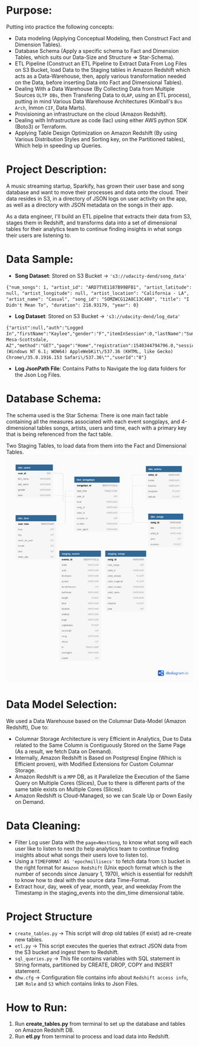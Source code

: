 # Purpose:

Putting into practice the following concepts:

- Data modeling (Applying Conceptual Modeling, then Construct Fact and Dimension Tables).
- Database Schema (Apply a specific schema to Fact and Dimension Tables, which suits our Data-Size and Structure => Star-Schema).
- ETL Pipeline (Construct an ETL Pipeline to Extract Data From Log Files on S3 Bucket, load Data to the Staging tables in Amazon Redshift which acts as a Data-Warehouse, then, apply various transformation needed on the Data, before inserting Data into Fact and Dimensional Tables).
- Dealing With a Data Warehouse (By Collecting Data from Multiple Sources `OLTP DBs`, then Transfering Data to `OLAP`, using an ETL process), putting in mind Various Data Warehouse Architectures (Kimball's `Bus Arch`, Inmon `CIF`, Data Marts).
- Provisioning an infrastructure on the cloud (Amazon Redshift).
- Dealing with Infrastructure as code (Iac) using either AWS python SDK (Boto3) or Terraform.
- Applying Table Design Optimization on Amazon Redshift (By using Various Distribution Styles and Sorting key, on the Partitioned tables), Which help in speeding up Queries.

# Project Description:

A music streaming startup, Sparkify, has grown their user base and song database and want to move their processes and data onto the cloud. Their data resides in S3, in a directory of JSON logs on user activity on the app, as well as a directory with JSON metadata on the songs in their app.

As a data engineer, I'll build an ETL pipeline that extracts their data from S3, stages them in Redshift, and transforms data into a set of dimensional tables for their analytics team to continue finding insights in what songs their users are listening to.

# Data Sample:

- **Song Dataset**: Stored on S3 Bucket -> `'s3://udacity-dend/song_data'`

```
{"num_songs": 1, "artist_id": "ARD7TVE1187B99BFB1", "artist_latitude": null, "artist_longitude": null, "artist_location": "California - LA", "artist_name": "Casual", "song_id": "SOMZWCG12A8C13C480", "title": "I Didn't Mean To", "duration": 218.93179, "year": 0}
```

- **Log Dataset**: Stored on S3 Bucket -> `'s3://udacity-dend/log_data'`

```
{"artist":null,"auth":"Logged In","firstName":"Kaylee","gender":"F","itemInSession":0,"lastName":"Summers","length":null,"level":"free","location":"Phoenix-Mesa-Scottsdale, AZ","method":"GET","page":"Home","registration":1540344794796.0,"sessionId":139,"song":null,"status":200,"ts":1541106106796,"userAgent":"\"Mozilla\/5.0 (Windows NT 6.1; WOW64) AppleWebKit\/537.36 (KHTML, like Gecko) Chrome\/35.0.1916.153 Safari\/537.36\"","userId":"8"}
```

- **Log JsonPath File**: Contains Paths to Navigate the log data folders for the Json Log Files.

# Database Schema:

The schema used is the Star Schema: There is one main fact table containing all the measures associated with each event songplays, and 4-dimensional tables songs, artists, users and time, each with a primary key that is being referenced from the fact table.

Two Staging Tables, to load data from them into the Fact and Dimensional Tables.
![App_Look](https://github.com/Abdel-Raouf/Data-Warehouse-With-Amazon-Redshift/blob/main/images/Star-Schema.png)

# Data Model Selection:

We used a Data Warehouse based on the Columnar Data-Model (Amazon Redshift), Due to:

- Columnar Storage Architecture is very Efficient in Analytics, Due to Data related to the Same Column is Contiguously Stored on the Same Page (As a result, we fetch Data on Demand).
- Internally, Amazon Redshift is Based on Postgresql Engine (Which is Efficient proven), with Modified Extensions for Custom Columnar Storage.
- Amazon Redshift is a `MPP` DB, as it Parallelize the Execution of the Same Query on Multiple Cores (Slices), Due to there is different parts of the same table exists on Multiple Cores (Slices).
- Amazon Redshift is Cloud-Managed, so we can Scale Up or Down Easily on Demand.

# Data Cleaning:

- Filter Log user Data with the `page=NextSong`, to know what song will each user like to listen to next (to help analytics team to continue finding insights about what songs their users love to listen to).
- Using a `TIMEFORMAT AS 'epochmillisecs'` to fetch data from `S3` bucket in the right format for `Amazon Redshift` (Unix epoch format which is the number of seconds since January 1, 1970), which is essential for redshift to know how to deal with the source data Time-Format.
- Extract hour, day, week of year, month, year, and weekday From the Timestamp in the staging_events into the dim_time dimensional table.

# Project Structure

- `create_tables.py` -> This script will drop old tables (if exist) ad re-create new tables.
- `etl.py` -> This script executes the queries that extract JSON data from the S3 bucket and ingest them to Redshift.
- `sql_queries.py` -> This file contains variables with SQL statement in String formats, partitioned by CREATE, DROP, COPY and INSERT statement.
- `dhw.cfg` -> Configuration file contains info about `Redshift access info`, `IAM Role` and `S3` which contains links to Json Files.

# How to Run:

1. Run **create_tables.py** from terminal to set up the database and tables on Amazon Redshift DB.
2. Run **etl.py** from terminal to process and load data into Redshift.
